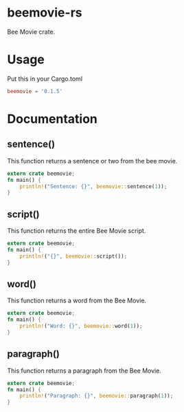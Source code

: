 # beemovie-rs
Bee Movie crate.
# Usage
Put this in your Cargo.toml
```toml
beemovie = '0.1.5'
```
# Documentation
## sentence()
This function returns a sentence or two from the bee movie.
```rust
extern crate beemovie;
fn main() {
    println!("Sentence: {}", beemovie::sentence(1));
}
```
## script()
This function returns the entire Bee Movie script.
```rust
extern crate beemovie;
fn main() {
    println!("{}", beemovie::script());
}
```
## word()
This function returns a word from the Bee Movie.
```rust
extern crate beemovie;
fn main() {
    println!("Word: {}", beemovie::word(1));
}
```
## paragraph()
This function returns a paragraph from the Bee Movie.
```rust
extern crate beemovie;
fn main() {
    println!("Paragraph: {}", beemovie::paragraph(1));
}
```